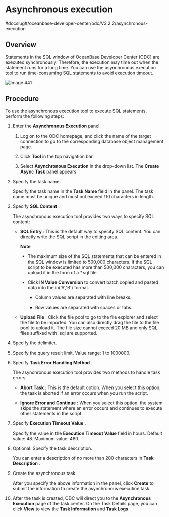 Asynchronous execution 
===========================================
#docslug#/oceanbase-developer-center/odc/V3.2.2/asynchronous-execution


Overview 
-----------------------------

Statements in the SQL window of OceanBase Developer Center (ODC) are executed synchronously. Therefore, the execution may time out when the statement runs for a long time. You can use the asynchronous execution tool to run time-consuming SQL statements to avoid execution timeout. 

![Image 441](https://help-static-aliyun-doc.aliyuncs.com/assets/img/en-US/6378659361/p293273.png)

Procedure 
------------------------------

To use the asynchronous execution tool to execute SQL statements, perform the following steps:

1. Enter the **Asynchronous Execution** panel. 

   1. Log on to the ODC homepage, and click the name of the target connection to go to the corresponding database object management page.

      
   
   2. Click **Tool** in the top navigation bar.

      
   
   3. Select **Asynchronous Execution** in the drop-down list. The **Create Async Task** panel appears

      
   

   

2. Specify the task name. 

   Specify the task name in the **Task Name** field in the panel. The task name must be unique and must not exceed 110 characters in length.
   

3. Specify **SQL Content** . 

   The asynchronous execution tool provides two ways to specify SQL content:
   * **SQL Entry** : This is the default way to specify SQL content. You can directly write the SQL script in the editing area. 

     **Note**

     
     * The maximum size of the SQL statements that can be entered in the SQL window is limited to 500,000 characters. If the SQL script to be executed has more than 500,000 characters, you can upload it in the form of a \*.sql file.

       
     
     * Click **IN Value Conversion** to convert batch copied and pasted data into the in('A','B') format. 

       * Column values are separated with line breaks.

         
       
       * Row values are separated with spaces or tabs.

         
       

       
     

     
     
   
   * **Upload File** : Click the file pool to go to the file explorer and select the file to be imported. You can also directly drag the file to the file pool to upload it. The file size cannot exceed 20 MB and only SQL files suffixed with .sql are supported.

     
   

   

4. Specify the delimiter.

   

5. Specify the query result limit. Value range: 1 to 1000000.

   

6. Specify **Task Error Handling Method** . 

   The asynchronous execution tool provides two methods to handle task errors:
   * **Abort Task** : This is the default option. When you select this option, the task is aborted if an error occurs when you run the script.

     
   
   * **Ignore Error and Continue** : When you select this option, the system skips the statement where an error occurs and continues to execute other statements in the script.

     
   

   

7. Specify **Execution Timeout Value** . 

   Specify the value in the **Execution Timeout Value** field in hours. Default value: 48. Maximum value: 480.
   

8. Optional. Specify the task description. 

   You can enter a description of no more than 200 characters in **Task Description** .
   

9. Create the asynchronous task. 

   After you specify the above information in the panel, click **Create** to submit the information to create the asynchronous execution task.
   

10. After the task is created, ODC will direct you to the **Asynchronous Execution** page of the task center. On the Task Details page, you can click **View** to view the **Task Information** and **Task Logs** .

    



